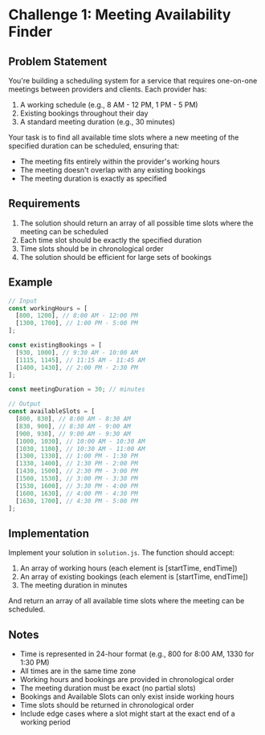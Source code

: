 # Challenge 1: Meeting Availability Finder

## Problem Statement

You're building a scheduling system for a service that requires one-on-one meetings between providers and clients. Each provider has:

1. A working schedule (e.g., 8 AM - 12 PM, 1 PM - 5 PM)
2. Existing bookings throughout their day
3. A standard meeting duration (e.g., 30 minutes)

Your task is to find all available time slots where a new meeting of the specified duration can be scheduled, ensuring that:

- The meeting fits entirely within the provider's working hours
- The meeting doesn't overlap with any existing bookings
- The meeting duration is exactly as specified

## Requirements

1. The solution should return an array of all possible time slots where the meeting can be scheduled
2. Each time slot should be exactly the specified duration
3. Time slots should be in chronological order
4. The solution should be efficient for large sets of bookings

## Example

```javascript
// Input
const workingHours = [
  [800, 1200], // 8:00 AM - 12:00 PM
  [1300, 1700], // 1:00 PM - 5:00 PM
];

const existingBookings = [
  [930, 1000], // 9:30 AM - 10:00 AM
  [1115, 1145], // 11:15 AM - 11:45 AM
  [1400, 1430], // 2:00 PM - 2:30 PM
];

const meetingDuration = 30; // minutes

// Output
const availableSlots = [
  [800, 830], // 8:00 AM - 8:30 AM
  [830, 900], // 8:30 AM - 9:00 AM
  [900, 930], // 9:00 AM - 9:30 AM
  [1000, 1030], // 10:00 AM - 10:30 AM
  [1030, 1100], // 10:30 AM - 11:00 AM
  [1300, 1330], // 1:00 PM - 1:30 PM
  [1330, 1400], // 1:30 PM - 2:00 PM
  [1430, 1500], // 2:30 PM - 3:00 PM
  [1500, 1530], // 3:00 PM - 3:30 PM
  [1530, 1600], // 3:30 PM - 4:00 PM
  [1600, 1630], // 4:00 PM - 4:30 PM
  [1630, 1700], // 4:30 PM - 5:00 PM
];
```

## Implementation

Implement your solution in `solution.js`. The function should accept:

1. An array of working hours (each element is [startTime, endTime])
2. An array of existing bookings (each element is [startTime, endTime])
3. The meeting duration in minutes

And return an array of all available time slots where the meeting can be scheduled.

## Notes

- Time is represented in 24-hour format (e.g., 800 for 8:00 AM, 1330 for 1:30 PM)
- All times are in the same time zone
- Working hours and bookings are provided in chronological order
- The meeting duration must be exact (no partial slots)
- Bookings and Available Slots can only exist inside working hours
- Time slots should be returned in chronological order
- Include edge cases where a slot might start at the exact end of a working period
